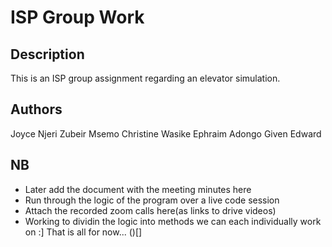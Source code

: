 # ISP Group Work

## Description
This is an ISP group assignment regarding an elevator simulation.

## Authors
Joyce Njeri
Zubeir Msemo
Christine Wasike
Ephraim Adongo
Given Edward

## NB
- Later add the document with the meeting minutes here
- Run through the logic of the program over a live code session
- Attach the recorded zoom calls here(as links to drive videos)
- Working to dividin the logic into methods we can each individually work on
:] That is all for now...
()[]
